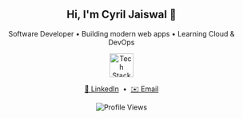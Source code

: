 <h2 align="center">Hi, I'm Cyril Jaiswal 👋</h2>

<p align="center">
  Software Developer • Building modern web apps • Learning Cloud & DevOps
</p>

<p align="center">
  <img src="https://skillicons.dev/icons?i=react,python,html,css,javascript" height="48" alt="Tech Stack" />
</p>

<p align="center">
  <a href="https://www.linkedin.com/in/cyriljaiswal/" target="_blank">💼 LinkedIn</a> &nbsp;•&nbsp;
  <a href="mailto:cyriljaiswal@gmail.com">✉️ Email</a>
</p>

<p align="center">
  <img 
    src="https://komarev.com/ghpvc/?username=cyriljaiswal&style=flat-square&color=6D00FF" 
    alt="Profile Views" 
  />
</p>

